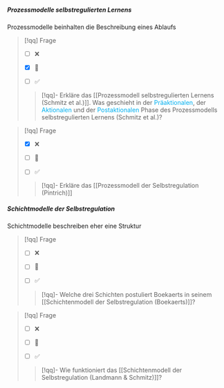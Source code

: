 ##### Prozessmodelle selbstregulierten Lernens
Prozessmodelle beinhalten die Beschreibung eines Ablaufs


> [!qq] Frage
>- [ ] ❌
>- [x] 🔰
>- [ ] ✅
>
>
>> [!qq]- Erkläre das [[Prozessmodell selbstregulierten Lernens (Schmitz et al.)]]. Was geschieht in der <span style="color:rgb(0, 176, 240)">Präaktionalen</span>, der <span style="color:rgb(0, 176, 240)">Aktionalen</span> und der <span style="color:rgb(0, 176, 240)">Postaktionalen</span> Phase des Prozessmodells selbstregulierten Lernens (Schmitz et al.)?


> [!qq] Frage
>- [x] ❌
>- [ ] 🔰
>- [ ] ✅
>
>
>> [!qq]- Erkläre das [[Prozessmodell der Selbstregulation (Pintrich)]]

 
##### Schichtmodelle der Selbstregulation
Schichtmodelle beschreiben eher eine Struktur

> [!qq] Frage
>- [ ] ❌
>- [ ] 🔰
>- [ ] ✅
>
>
>> [!qq]- Welche drei Schichten postuliert Boekaerts in seinem [[Schichtenmodell der Selbstregulation (Boekaerts)]]?



> [!qq] Frage
>- [ ] ❌
>- [ ] 🔰
>- [ ] ✅
>
>
>> [!qq]- Wie funktioniert das [[Schichtenmodell der Selbstregulation (Landmann & Schmitz)]]?

